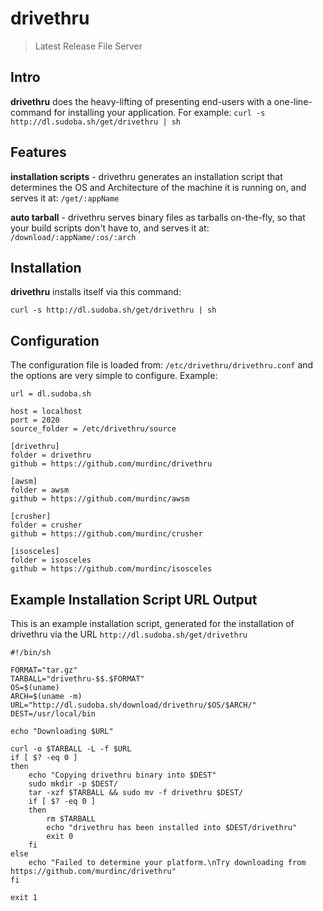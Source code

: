# drivethru
> Latest Release File Server

## Intro
**drivethru** does the heavy-lifting of presenting end-users with a one-line-command for installing your application. For example: `curl -s http://dl.sudoba.sh/get/drivethru | sh`


## Features
**installation scripts** - drivethru generates an installation script that determines the OS and Architecture of the machine it is running on, and serves it at: `/get/:appName`

**auto tarball** - drivethru serves binary files as tarballs on-the-fly, so that your build scripts don't have to, and serves it at: `/download/:appName/:os/:arch`


## Installation
**drivethru** installs itself via this command:
```
curl -s http://dl.sudoba.sh/get/drivethru | sh
```


## Configuration
The configuration file is loaded from: `/etc/drivethru/drivethru.conf` and the options are very simple to configure. Example:

```
url = dl.sudoba.sh

host = localhost
port = 2020
source_folder = /etc/drivethru/source

[drivethru]
folder = drivethru
github = https://github.com/murdinc/drivethru

[awsm]
folder = awsm
github = https://github.com/murdinc/awsm

[crusher]
folder = crusher
github = https://github.com/murdinc/crusher

[isosceles]
folder = isosceles
github = https://github.com/murdinc/isosceles

```


## Example Installation Script URL Output
This is an example installation script, generated for the installation of drivethru via the URL `http://dl.sudoba.sh/get/drivethru`
```
#!/bin/sh

FORMAT="tar.gz"
TARBALL="drivethru-$$.$FORMAT"
OS=$(uname)
ARCH=$(uname -m)
URL="http://dl.sudoba.sh/download/drivethru/$OS/$ARCH/"
DEST=/usr/local/bin

echo "Downloading $URL"

curl -o $TARBALL -L -f $URL
if [ $? -eq 0 ]
then
    echo "Copying drivethru binary into $DEST"
    sudo mkdir -p $DEST/
    tar -xzf $TARBALL && sudo mv -f drivethru $DEST/
    if [ $? -eq 0 ]
    then
        rm $TARBALL
        echo "drivethru has been installed into $DEST/drivethru"
        exit 0
    fi
else
    echo "Failed to determine your platform.\nTry downloading from https://github.com/murdinc/drivethru"
fi

exit 1
```